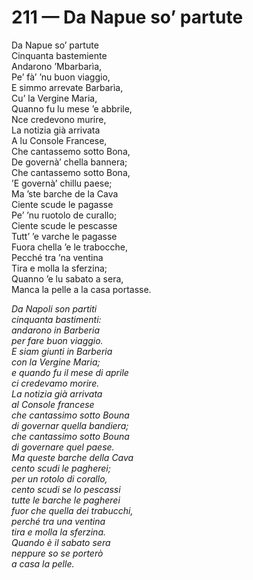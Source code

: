 # 211 — Da Napue so’ partute

Da Napue so’ partute  
Cinquanta bastemiente  
Andarono ’Mbarbarìa,  
Pe’ fà’ ’nu buon viaggio,  
E simmo arrevate Barbarìa,  
Cu’ la Vergine Maria,  
Quanno fu lu mese ’e abbrile,  
Nce credevono murire,  
La notizia già arrivata  
A lu Console Francese,  
Che cantassemo sotto Bona,  
De governà’ chella bannera;  
Che cantassemo sotto Bona,  
’E governà’ chillu paese;  
Ma ’ste barche de la Cava  
Ciente scude le pagasse  
Pe’ ’nu ruotolo de curallo;  
Ciente scude le pescasse  
Tutt’ ’e varche le pagasse  
Fuora chella ’e le trabocche,  
Pecché tra ’na ventina  
Tira e molla la sferzina;  
Quanno ’e lu sabato a sera,  
Manca la pelle a la casa portasse.

_Da Napoli son partiti  
cinquanta bastimenti:  
andarono in Barberia  
per fare buon viaggio.  
E siam giunti in Barberia  
con la Vergine Maria;  
e quando fu il mese di aprile  
ci credevamo morire.  
La notizia già arrivata  
al Console francese  
che cantassimo sotto Bouna  
di governar quella bandiera;  
che cantassimo sotto Bouna  
di governare quel paese.  
Ma queste barche della Cava  
cento scudi le pagherei;  
per un rotolo di corallo,  
cento scudi se lo pescassi  
tutte le barche le pagherei  
fuor che quella dei trabucchi,  
perché tra una ventina  
tira e molla la sferzina.  
Quando è il sabato sera  
neppure so se porterò  
a casa la pelle._


